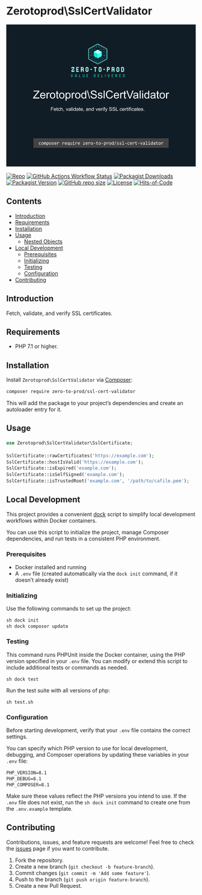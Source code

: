 # Zerotoprod\SslCertValidator

![](./art/logo.png)

[![Repo](https://img.shields.io/badge/github-gray?logo=github)](https://github.com/zero-to-prod/ssl-cert-validator)
[![GitHub Actions Workflow Status](https://img.shields.io/github/actions/workflow/status/zero-to-prod/ssl-cert-validator/test.yml?label=tests)](https://github.com/zero-to-prod/ssl-cert-validator/actions)
[![Packagist Downloads](https://img.shields.io/packagist/dt/zero-to-prod/ssl-cert-validator?color=blue)](https://packagist.org/packages/zero-to-prod/ssl-cert-validator/stats)
[![Packagist Version](https://img.shields.io/packagist/v/zero-to-prod/ssl-cert-validator?color=f28d1a)](https://packagist.org/packages/zero-to-prod/ssl-cert-validator)
[![GitHub repo size](https://img.shields.io/github/repo-size/zero-to-prod/ssl-cert-validator)](https://github.com/zero-to-prod/ssl-cert-validator)
[![License](https://img.shields.io/packagist/l/zero-to-prod/ssl-cert-validator?color=red)](https://github.com/zero-to-prod/ssl-cert-validator/blob/main/LICENSE.md)
[![Hits-of-Code](https://hitsofcode.com/github/zero-to-prod/ssl-cert-validator?branch=main)](https://hitsofcode.com/github/zero-to-prod/ssl-cert-validator/view?branch=main)

## Contents

- [Introduction](#introduction)
- [Requirements](#requirements)
- [Installation](#installation)
- [Usage](#usage)
    - [Nested Objects](#nested-objects)
- [Local Development](#local-development)
    - [Prerequisites](#prerequisites)
    - [Initializing](#initializing)
    - [Testing](#testing)
    - [Configuration](#configuration)
- [Contributing](#contributing)

## Introduction

Fetch, validate, and verify SSL certificates.

## Requirements

- PHP 7.1 or higher.

## Installation

Install `Zerotoprod\SslCertValidator` via [Composer](https://getcomposer.org/):

```bash
composer require zero-to-prod/ssl-cert-validator
```

This will add the package to your project’s dependencies and create an autoloader entry for it.

## Usage

```php
use Zerotoprod\SslCertValidator\SslCertificate;

SslCertificate::rawCertificates('https://example.com');
SslCertificate::hostIsValid('https://example.com');
SslCertificate::isExpired('example.com');
SslCertificate::isSelfSigned('example.com');
SslCertificate::isTrustedRoot('example.com', '/path/to/cafile.pem');
```

## Local Development

This project provides a convenient [dock](https://github.com/zero-to-prod/dock) script to simplify local development workflows within Docker containers.

You can use this script to initialize the project, manage Composer dependencies, and run tests in a consistent PHP environment.

### Prerequisites

- Docker installed and running
- A `.env` file (created automatically via the `dock init` command, if it doesn’t already exist)

### Initializing

Use the following commands to set up the project:

```shell
sh dock init
sh dock composer update
```

### Testing

This command runs PHPUnit inside the Docker container, using the PHP version specified in your `.env` file.
You can modify or extend this script to include additional tests or commands as needed.

```shell
sh dock test
```

Run the test suite with all versions of php:

```shell
sh test.sh
```

### Configuration

Before starting development, verify that your `.env` file contains the correct settings.

You can specify which PHP version to use for local development, debugging, and Composer operations by updating these variables in your `.env` file:

```dotenv
PHP_VERSION=8.1
PHP_DEBUG=8.1
PHP_COMPOSER=8.1
```

Make sure these values reflect the PHP versions you intend to use.
If the `.env` file does not exist, run the `sh dock init` command to create one from the `.env.example` template.

## Contributing

Contributions, issues, and feature requests are welcome!
Feel free to check the [issues](https://github.com/zero-to-prod/ssl-cert-validator/issues) page if you want to contribute.

1. Fork the repository.
2. Create a new branch (`git checkout -b feature-branch`).
3. Commit changes (`git commit -m 'Add some feature'`).
4. Push to the branch (`git push origin feature-branch`).
5. Create a new Pull Request.